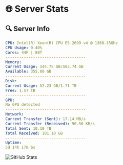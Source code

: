 # 🌐 Server Stats
## 🔍 Server Info
```yaml
CPU: Intel(R) Xeon(R) CPU E5-2699 v4 @ 1368.15GHz
CPU Usage: 0.40%
Cores: 44P | 88T
-----------------------------------
Memory:
Current Usage: 144.75 GB/503.74 GB
Available: 355.60 GB
-----------------------------------
Disk:
Current Usage: 57.23 GB/1.71 TB
Free: 1.57 TB
-----------------------------------
GPU:
No GPU detected
-----------------------------------
Network:
Current Transfer (Sent): 17.14 MB/s
Current Transfer (Received): 90.56 KB/s
Total Sent: 10.19 TB
Total Received: 101.10 GB
-----------------------------------
Uptime:
5d 14h 17m 6s
```
![GitHub Stats](https://img.shields.io/badge/Updated-2025-03-13_11:39:55-blue)